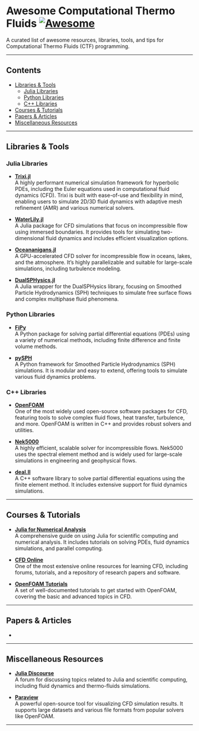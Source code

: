 # Awesome Computational Thermo Fluids [![Awesome](https://awesome.re/badge.svg)](https://awesome.re)

A curated list of awesome resources, libraries, tools, and tips for Computational Thermo Fluids (CTF) programming.

---

## Contents
- [Libraries & Tools](#libraries--tools)
  - [Julia Libraries](#julia-libraries)
  - [Python Libraries](#python-libraries)
  - [C++ Libraries](#c-libraries)
- [Courses & Tutorials](#courses--tutorials)
- [Papers & Articles](#papers--articles)
- [Miscellaneous Resources](#miscellaneous-resources)

---

## Libraries & Tools

### Julia Libraries

- **[Trixi.jl](https://github.com/trixi-framework/Trixi.jl)**  
  A highly performant numerical simulation framework for hyperbolic PDEs, including the Euler equations used in computational fluid dynamics (CFD). Trixi is built with ease-of-use and flexibility in mind, enabling users to simulate 2D/3D fluid dynamics with adaptive mesh refinement (AMR) and various numerical solvers.

- **[WaterLily.jl](https://github.com/weymouth/WaterLily.jl)**  
  A Julia package for CFD simulations that focus on incompressible flow using immersed boundaries. It provides tools for simulating two-dimensional fluid dynamics and includes efficient visualization options.

- **[Oceananigans.jl](https://github.com/CliMA/Oceananigans.jl)**  
  A GPU-accelerated CFD solver for incompressible flow in oceans, lakes, and the atmosphere. It’s highly parallelizable and suitable for large-scale simulations, including turbulence modeling.

- **[DualSPHysics.jl](https://github.com/DualSPHysics/DualSPHysics)**  
  A Julia wrapper for the DualSPHysics library, focusing on Smoothed Particle Hydrodynamics (SPH) techniques to simulate free surface flows and complex multiphase fluid phenomena.

### Python Libraries

- **[FiPy](https://github.com/usnistgov/fipy)**  
  A Python package for solving partial differential equations (PDEs) using a variety of numerical methods, including finite difference and finite volume methods.

- **[pySPH](https://github.com/pypr/pySPH)**  
  A Python framework for Smoothed Particle Hydrodynamics (SPH) simulations. It is modular and easy to extend, offering tools to simulate various fluid dynamics problems.

### C++ Libraries

- **[OpenFOAM](https://openfoam.org)**  
  One of the most widely used open-source software packages for CFD, featuring tools to solve complex fluid flows, heat transfer, turbulence, and more. OpenFOAM is written in C++ and provides robust solvers and utilities.

- **[Nek5000](https://github.com/Nek5000/Nek5000)**  
  A highly efficient, scalable solver for incompressible flows. Nek5000 uses the spectral element method and is widely used for large-scale simulations in engineering and geophysical flows.

- **[deal.II](https://www.dealii.org)**  
  A C++ software library to solve partial differential equations using the finite element method. It includes extensive support for fluid dynamics simulations.

---

## Courses & Tutorials

- **[Julia for Numerical Analysis](https://julialang.org/learning/)**  
  A comprehensive guide on using Julia for scientific computing and numerical analysis. It includes tutorials on solving PDEs, fluid dynamics simulations, and parallel computing.

- **[CFD Online](https://www.cfd-online.com/)**  
  One of the most extensive online resources for learning CFD, including forums, tutorials, and a repository of research papers and software.

- **[OpenFOAM Tutorials](https://www.openfoam.com/documentation/tutorial-guide)**  
  A set of well-documented tutorials to get started with OpenFOAM, covering the basic and advanced topics in CFD.

---

## Papers & Articles

-

---

## Miscellaneous Resources

- **[Julia Discourse](https://discourse.julialang.org/c/domain/computational-science/)**  
  A forum for discussing topics related to Julia and scientific computing, including fluid dynamics and thermo-fluids simulations.

- **[Paraview](https://www.paraview.org)**  
  A powerful open-source tool for visualizing CFD simulation results. It supports large datasets and various file formats from popular solvers like OpenFOAM.

---


